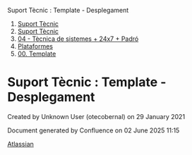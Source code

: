 Suport Tècnic : Template - Desplegament  

1.  [Suport Tècnic](index.md)
2.  [Suport Tècnic](13893782.md)
3.  [04 - Tècnica de sistemes + 24x7 + Padró](26313202.md)
4.  [Plataformes](Plataformes_41520520.md)
5.  [00\. Template](00.-Template_41520522.md)

Suport Tècnic : Template - Desplegament
=======================================

Created by Unknown User (otecobernal) on 29 January 2021

Document generated by Confluence on 02 June 2025 11:15

[Atlassian](http://www.atlassian.com/)